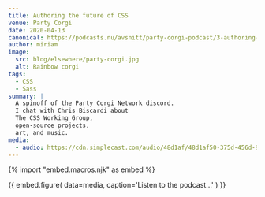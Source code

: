 ```yaml
---
title: Authoring the future of CSS
venue: Party Corgi
date: 2020-04-13
canonical: https://podcasts.nu/avsnitt/party-corgi-podcast/3-authoring-the-future-of-css-and-the-queer-complexity-of-human-experience-with-miriam-suzanne
author: miriam
image:
  src: blog/elsewhere/party-corgi.jpg
  alt: Rainbow corgi
tags:
  - CSS
  - Sass
summary: |
  A spinoff of the Party Corgi Network discord.
  I chat with Chris Biscardi about
  The CSS Working Group,
  open-source projects,
  art, and music.
media:
  - audio: https://cdn.simplecast.com/audio/48d1af/48d1af50-375d-456d-9121-5d53cf4b58ad/19712059-5c56-495f-bea2-47a5c7c99137/miriam-mixdown_tc.mp3
---
```


{% import "embed.macros.njk" as embed %}

{{ embed.figure(
  data=media,
  caption='Listen to the podcast…'
) }}
